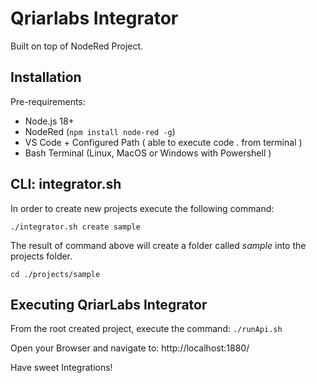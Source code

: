 # Qriarlabs Integrator

Built on top of NodeRed Project.

## Installation

Pre-requirements:

* Node.js 18+
* NodeRed (```npm install node-red -g```)
* VS Code + Configured Path ( able to execute code . from terminal )
* Bash Terminal (Linux, MacOS or Windows with Powershell )

## CLI: integrator.sh 

In order to create new projects execute the following command: 

```./integrator.sh create sample ```

The result of command above will create a folder called *sample* into the projects folder.

```cd ./projects/sample ```

## Executing QriarLabs Integrator

From the root created project, execute the command: ```./runApi.sh```

Open your Browser and navigate to: http://localhost:1880/

Have sweet Integrations!